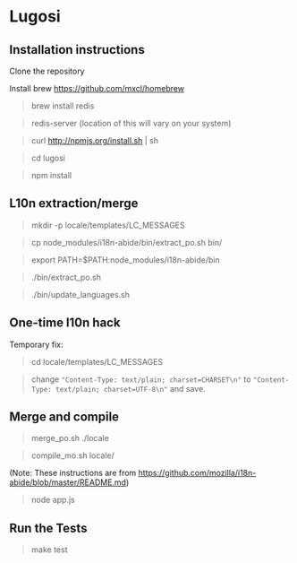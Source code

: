# Lugosi

## Installation instructions

Clone the repository

Install brew https://github.com/mxcl/homebrew

> brew install redis

> redis-server (location of this will vary on your system)

> curl http://npmjs.org/install.sh | sh

> cd lugosi

> npm install

## L10n extraction/merge

> mkdir -p locale/templates/LC_MESSAGES

> cp node_modules/i18n-abide/bin/extract_po.sh bin/

> export PATH=$PATH:node_modules/i18n-abide/bin

> ./bin/extract_po.sh

> ./bin/update_languages.sh

## One-time l10n hack

Temporary fix:

> cd locale/templates/LC_MESSAGES

> change `"Content-Type: text/plain; charset=CHARSET\n"` to `"Content-Type: text/plain; charset=UTF-8\n"` and save.

## Merge and compile

> merge_po.sh ./locale

> compile_mo.sh locale/

(Note: These instructions are from https://github.com/mozilla/i18n-abide/blob/master/README.md)

> node app.js

## Run the Tests

> make test